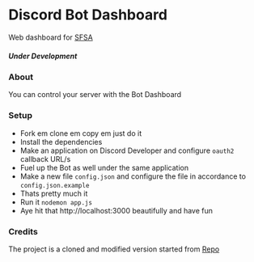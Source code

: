 # Discord Bot Dashboard

Web dashboard for [SFSA](https://github.com/charfweh/superfastserverassistant)
##### Under Development
### About
You can control your server with the Bot Dashboard
### Setup
- Fork em clone em copy em just do it
- Install the dependencies
- Make an application on Discord Developer and configure ``oauth2`` callback URL/s
- Fuel up the Bot as well under the same application
- Make a new file ``config.json`` and configure the file in accordance to ``config.json.example``
- Thats pretty much it
- Run it ``nodemon app.js``
- Aye hit that http://localhost:3000 beautifully and have fun
### Credits
The project is a cloned and modified version started from [Repo](https://github.com/caelinj/discord.js-dashboard)
